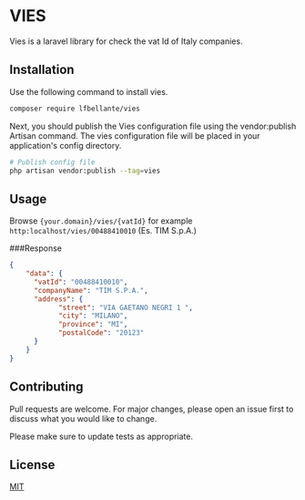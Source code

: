 # VIES

Vies is a laravel library for check the vat Id of Italy companies.

## Installation

Use the following command to install vies.

```bash
composer require lfbellante/vies
```
Next, you should publish the Vies configuration file using the vendor:publish Artisan command.
The vies configuration file will be placed in your application's config directory.

```bash
# Publish config file
php artisan vendor:publish --tag=vies
```

## Usage
Browse ```{your.domain}/vies/{vatId}``` for example ```http:localhost/vies/00488410010``` (Es. TIM S.p.A.)

###Response
```JSON
{
    "data": {
      "vatId": "00488410010",
      "companyName": "TIM S.P.A.",
      "address": {
            "street": "VIA GAETANO NEGRI 1 ",
            "city": "MILANO",
            "province": "MI",
            "postalCode": "20123"
      }
    }
}
```

## Contributing
Pull requests are welcome. For major changes, please open an issue first to discuss what you would like to change.

Please make sure to update tests as appropriate.

## License
[MIT](https://choosealicense.com/licenses/mit/)